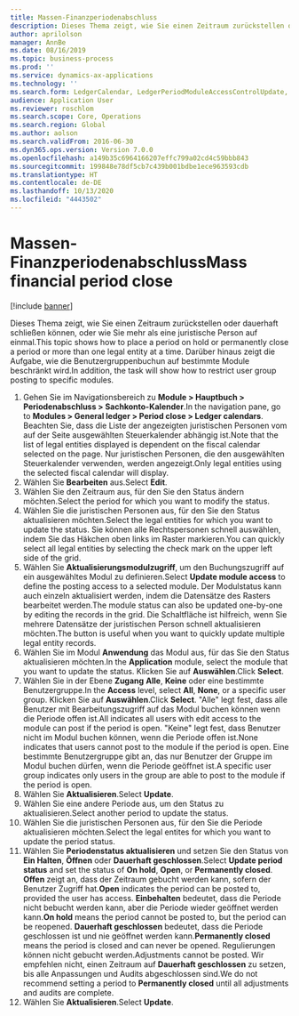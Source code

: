 ```yaml
---
title: Massen-Finanzperiodenabschluss
description: Dieses Thema zeigt, wie Sie einen Zeitraum zurückstellen oder dauerhaft schließen können, oder wie Sie mehr als eine juristische Person auf einmal.
author: aprilolson
manager: AnnBe
ms.date: 08/16/2019
ms.topic: business-process
ms.prod: ''
ms.service: dynamics-ax-applications
ms.technology: ''
ms.search.form: LedgerCalendar, LedgerPeriodModuleAccessControlUpdate, SysLookupPicklist, LedgerFiscalCalendarPeriodStatus
audience: Application User
ms.reviewer: roschlom
ms.search.scope: Core, Operations
ms.search.region: Global
ms.author: aolson
ms.search.validFrom: 2016-06-30
ms.dyn365.ops.version: Version 7.0.0
ms.openlocfilehash: a149b35c6964166207effc799a02cd4c59bbb843
ms.sourcegitcommit: 199848e78df5cb7c439b001bdbe1ece963593cdb
ms.translationtype: HT
ms.contentlocale: de-DE
ms.lasthandoff: 10/13/2020
ms.locfileid: "4443502"
---
```

# <a name="mass-financial-period-close"></a><span data-ttu-id="1b5f9-103">Massen-Finanzperiodenabschluss</span><span class="sxs-lookup"><span data-stu-id="1b5f9-103">Mass financial period close</span></span>

[!include [banner](../../includes/banner.md)]

<span data-ttu-id="1b5f9-104">Dieses Thema zeigt, wie Sie einen Zeitraum zurückstellen oder dauerhaft schließen können, oder wie Sie mehr als eine juristische Person auf einmal.</span><span class="sxs-lookup"><span data-stu-id="1b5f9-104">This topic shows how to place a period on hold or permanently close a period or more than one legal entity at a time.</span></span> <span data-ttu-id="1b5f9-105">Darüber hinaus zeigt die Aufgabe, wie die Benutzergruppenbuchun auf bestimmte Module beschränkt wird.</span><span class="sxs-lookup"><span data-stu-id="1b5f9-105">In addition, the task will show how to restrict user group posting to specific modules.</span></span>

1. <span data-ttu-id="1b5f9-106">Gehen Sie im Navigationsbereich zu **Module > Hauptbuch > Periodenabschluss > Sachkonto-Kalender**.</span><span class="sxs-lookup"><span data-stu-id="1b5f9-106">In the navigation pane, go to **Modules > General ledger > Period close > Ledger calendars**.</span></span> <span data-ttu-id="1b5f9-107">Beachten Sie, dass die Liste der angezeigten juristischen Personen vom auf der Seite ausgewählten Steuerkalender abhängig ist.</span><span class="sxs-lookup"><span data-stu-id="1b5f9-107">Note that the list of legal entities displayed is dependent on the fiscal calendar selected on the page.</span></span> <span data-ttu-id="1b5f9-108">Nur juristischen Personen, die den ausgewählten Steuerkalender verwenden, werden angezeigt.</span><span class="sxs-lookup"><span data-stu-id="1b5f9-108">Only legal entities using the selected fiscal calendar will display.</span></span>
2. <span data-ttu-id="1b5f9-109">Wählen Sie **Bearbeiten** aus.</span><span class="sxs-lookup"><span data-stu-id="1b5f9-109">Select **Edit**.</span></span>
3. <span data-ttu-id="1b5f9-110">Wählen Sie den Zeitraum aus, für den Sie den Status ändern möchten.</span><span class="sxs-lookup"><span data-stu-id="1b5f9-110">Select the period for which you want to modify the status.</span></span>
4. <span data-ttu-id="1b5f9-111">Wählen Sie die juristischen Personen aus, für den Sie den Status aktualisieren möchten.</span><span class="sxs-lookup"><span data-stu-id="1b5f9-111">Select the legal entities for which you want to update the status.</span></span> <span data-ttu-id="1b5f9-112">Sie können alle Rechtspersonen schnell auswählen, indem Sie das Häkchen oben links im Raster markieren.</span><span class="sxs-lookup"><span data-stu-id="1b5f9-112">You can quickly select all legal entities by selecting the check mark on the upper left side of the grid.</span></span>  
5. <span data-ttu-id="1b5f9-113">Wählen Sie **Aktualisierungsmodulzugriff**, um den Buchungszugriff auf ein ausgewähltes Modul zu definieren.</span><span class="sxs-lookup"><span data-stu-id="1b5f9-113">Select **Update module access** to define the posting access to a selected module.</span></span> <span data-ttu-id="1b5f9-114">Der Modulstatus kann auch einzeln aktualisiert werden, indem die Datensätze des Rasters bearbeitet werden.</span><span class="sxs-lookup"><span data-stu-id="1b5f9-114">The module status can also be updated one-by-one by editing the records in the grid.</span></span> <span data-ttu-id="1b5f9-115">Die Schaltfläche ist hilfreich, wenn Sie mehrere Datensätze der juristischen Person schnell aktualisieren möchten.</span><span class="sxs-lookup"><span data-stu-id="1b5f9-115">The button is useful when you want to quickly update multiple legal entity records.</span></span>  
6. <span data-ttu-id="1b5f9-116">Wählen Sie im Modul **Anwendung** das Modul aus, für das Sie den Status aktualisieren möchten.</span><span class="sxs-lookup"><span data-stu-id="1b5f9-116">In the **Application** module, select the module that you want to update the status.</span></span> <span data-ttu-id="1b5f9-117">Klicken Sie auf **Auswählen**.</span><span class="sxs-lookup"><span data-stu-id="1b5f9-117">Click **Select**.</span></span>
7. <span data-ttu-id="1b5f9-118">Wählen Sie in der Ebene **Zugang** **Alle**, **Keine** oder eine bestimmte Benutzergruppe.</span><span class="sxs-lookup"><span data-stu-id="1b5f9-118">In the **Access** level, select **All**, **None**, or a specific user group.</span></span> <span data-ttu-id="1b5f9-119">Klicken Sie auf **Auswählen**.</span><span class="sxs-lookup"><span data-stu-id="1b5f9-119">Click **Select**.</span></span> <span data-ttu-id="1b5f9-120">"Alle" legt fest, dass alle Benutzer mit Bearbeitungszugriff auf das Modul buchen können wenn die Periode offen ist.</span><span class="sxs-lookup"><span data-stu-id="1b5f9-120">All indicates all users with edit access to the module can post if the period is open.</span></span> <span data-ttu-id="1b5f9-121">"Keine" legt fest, dass Benutzer nicht im Modul buchen können, wenn die Periode offen ist.</span><span class="sxs-lookup"><span data-stu-id="1b5f9-121">None indicates that users cannot post to the module if the period is open.</span></span> <span data-ttu-id="1b5f9-122">Eine bestimmte Benutzergruppe gibt an, das nur Benutzer der Gruppe im Modul buchen dürfen, wenn die Periode geöffnet ist.</span><span class="sxs-lookup"><span data-stu-id="1b5f9-122">A specific user group indicates only users in the group are able to post to the module if the period is open.</span></span>  
8. <span data-ttu-id="1b5f9-123">Wählen Sie **Aktualisieren**.</span><span class="sxs-lookup"><span data-stu-id="1b5f9-123">Select **Update**.</span></span>
9. <span data-ttu-id="1b5f9-124">Wählen Sie eine andere Periode aus, um den Status zu aktualisieren.</span><span class="sxs-lookup"><span data-stu-id="1b5f9-124">Select another period to update the status.</span></span>
10. <span data-ttu-id="1b5f9-125">Wählen Sie die juristischen Personen aus, für den Sie die Periode aktualisieren möchten.</span><span class="sxs-lookup"><span data-stu-id="1b5f9-125">Select the legal entites for which you want to update the period status.</span></span>
11. <span data-ttu-id="1b5f9-126">Wählen Sie **Periodenstatus aktualisieren** und setzen Sie den Status von **Ein Halten**, **Öffnen** oder **Dauerhaft geschlossen**.</span><span class="sxs-lookup"><span data-stu-id="1b5f9-126">Select **Update period status** and set the status of **On hold**, **Open**, or **Permanently closed**.</span></span> <span data-ttu-id="1b5f9-127">**Offen** zeigt an, dass der Zeitraum gebucht werden kann, sofern der Benutzer Zugriff hat.</span><span class="sxs-lookup"><span data-stu-id="1b5f9-127">**Open** indicates the period can be posted to, provided the user has access.</span></span> <span data-ttu-id="1b5f9-128">**Einbehalten** bedeutet, dass die Periode nicht bebucht werden kann, aber die Periode wieder geöffnet werden kann.</span><span class="sxs-lookup"><span data-stu-id="1b5f9-128">**On hold** means the period cannot be posted to, but the period can be reopened.</span></span> <span data-ttu-id="1b5f9-129">**Dauerhaft geschlossen** bedeutet, dass die Periode geschlossen ist und nie geöffnet werden kann.</span><span class="sxs-lookup"><span data-stu-id="1b5f9-129">**Permanently closed** means the period is closed and can never be opened.</span></span> <span data-ttu-id="1b5f9-130">Regulierungen können nicht gebucht werden.</span><span class="sxs-lookup"><span data-stu-id="1b5f9-130">Adjustments cannot be posted.</span></span> <span data-ttu-id="1b5f9-131">Wir empfehlen nicht, einen Zeitraum auf **Dauerhaft geschlossen** zu setzen, bis alle Anpassungen und Audits abgeschlossen sind.</span><span class="sxs-lookup"><span data-stu-id="1b5f9-131">We do not recommend setting a period to **Permanently closed** until all adjustments and audits are complete.</span></span>  
12. <span data-ttu-id="1b5f9-132">Wählen Sie **Aktualisieren**.</span><span class="sxs-lookup"><span data-stu-id="1b5f9-132">Select **Update**.</span></span>

